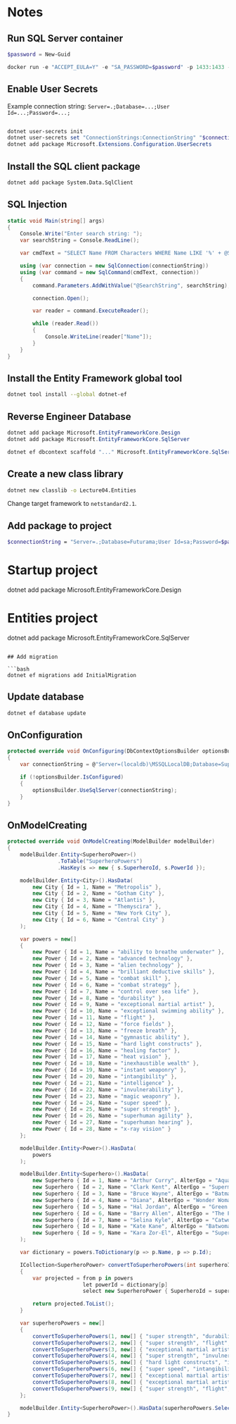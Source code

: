 # Notes

## Run SQL Server container

```PowerShell
$password = New-Guid

docker run -e "ACCEPT_EULA=Y" -e "SA_PASSWORD=$password" -p 1433:1433 -d mcr.microsoft.com/mssql/server:2019-latest
```

## Enable User Secrets

Example connection string: `Server=.;Database=...;User Id=...;Password=...;`

```powershell

dotnet user-secrets init
dotnet user-secrets set "ConnectionStrings:ConnectionString" "$connectionString"
dotnet add package Microsoft.Extensions.Configuration.UserSecrets
```

## Install the SQL client package

```bash
dotnet add package System.Data.SqlClient
```

## SQL Injection

```csharp
static void Main(string[] args)
{
    Console.Write("Enter search string: ");
    var searchString = Console.ReadLine();

    var cmdText = "SELECT Name FROM Characters WHERE Name LIKE '%' + @SearchString + '%'";

    using (var connection = new SqlConnection(connectionString))
    using (var command = new SqlCommand(cmdText, connection))
    {
        command.Parameters.AddWithValue("@SearchString", searchString);

        connection.Open();

        var reader = command.ExecuteReader();

        while (reader.Read())
        {
            Console.WriteLine(reader["Name"]);
        }
    }
}
```

## Install the Entity Framework global tool

```bash
dotnet tool install --global dotnet-ef
```

## Reverse Engineer Database

```powershell
dotnet add package Microsoft.EntityFrameworkCore.Design
dotnet add package Microsoft.EntityFrameworkCore.SqlServer

dotnet ef dbcontext scaffold "..." Microsoft.EntityFrameworkCore.SqlServer --data-annotations
```

## Create a new class library

```bash
dotnet new classlib -o Lecture04.Entities
```

Change target framework to `netstandard2.1`.

## Add package to project

```bash
$connectionString = "Server=.;Database=Futurama;User Id=sa;Password=$password"
```

# Startup project
dotnet add package Microsoft.EntityFrameworkCore.Design

# Entities project
dotnet add package Microsoft.EntityFrameworkCore.SqlServer
```

## Add migration

```bash
dotnet ef migrations add InitialMigration
```

## Update database

```bash
dotnet ef database update
```

## OnConfiguration

```csharp
protected override void OnConfiguring(DbContextOptionsBuilder optionsBuilder)
{
    var connectionString = @"Server=(localdb)\MSSQLLocalDB;Database=Superheroes;Trusted_Connection=True;MultipleActiveResultSets=true";

    if (!optionsBuilder.IsConfigured)
    {
        optionsBuilder.UseSqlServer(connectionString);
    }
}
```

## OnModelCreating

```csharp
protected override void OnModelCreating(ModelBuilder modelBuilder)
{
    modelBuilder.Entity<SuperheroPower>()
                .ToTable("SuperheroPowers")
                .HasKey(s => new { s.SuperheroId, s.PowerId });

    modelBuilder.Entity<City>().HasData(
        new City { Id = 1, Name = "Metropolis" },
        new City { Id = 2, Name = "Gotham City" },
        new City { Id = 3, Name = "Atlantis" },
        new City { Id = 4, Name = "Themyscira" },
        new City { Id = 5, Name = "New York City" },
        new City { Id = 6, Name = "Central City" }
    );

    var powers = new[]
    {
        new Power { Id = 1, Name = "ability to breathe underwater" },
        new Power { Id = 2, Name = "advanced technology" },
        new Power { Id = 3, Name = "alien technology" },
        new Power { Id = 4, Name = "brilliant deductive skills" },
        new Power { Id = 5, Name = "combat skill" },
        new Power { Id = 6, Name = "combat strategy" },
        new Power { Id = 7, Name = "control over sea life" },
        new Power { Id = 8, Name = "durability" },
        new Power { Id = 9, Name = "exceptional martial artist" },
        new Power { Id = 10, Name = "exceptional swimming ability" },
        new Power { Id = 11, Name = "flight" },
        new Power { Id = 12, Name = "force fields" },
        new Power { Id = 13, Name = "freeze breath" },
        new Power { Id = 14, Name = "gymnastic ability" },
        new Power { Id = 15, Name = "hard light constructs" },
        new Power { Id = 16, Name = "healing factor" },
        new Power { Id = 17, Name = "heat vision" },
        new Power { Id = 18, Name = "inexhaustible wealth" },
        new Power { Id = 19, Name = "instant weaponry" },
        new Power { Id = 20, Name = "intangibility" },
        new Power { Id = 21, Name = "intelligence" },
        new Power { Id = 22, Name = "invulnerability" },
        new Power { Id = 23, Name = "magic weaponry" },
        new Power { Id = 24, Name = "super speed" },
        new Power { Id = 25, Name = "super strength" },
        new Power { Id = 26, Name = "superhuman agility" },
        new Power { Id = 27, Name = "superhuman hearing" },
        new Power { Id = 28, Name = "x-ray vision" }
    };

    modelBuilder.Entity<Power>().HasData(
        powers
    );

    modelBuilder.Entity<Superhero>().HasData(
        new Superhero { Id = 1, Name = "Arthur Curry", AlterEgo = "Aquaman", Occupation = "King of Atlantis", Gender = Male, FirstAppearance = 1941, CityId = 1 },
        new Superhero { Id = 2, Name = "Clark Kent", AlterEgo = "Superman", Occupation = "Reporter", Gender = Male, FirstAppearance = 1938, CityId = 1 },
        new Superhero { Id = 3, Name = "Bruce Wayne", AlterEgo = "Batman", Occupation = "CEO of Wayne Enterprises", Gender = Male, FirstAppearance = 1939, CityId = 2 },
        new Superhero { Id = 4, Name = "Diana", AlterEgo = "Wonder Woman", Occupation = "Amazon Princess", Gender = Female, FirstAppearance = 1941, CityId = 4 },
        new Superhero { Id = 5, Name = "Hal Jordan", AlterEgo = "Green Lantern", Occupation = "Test pilot", Gender = Male, FirstAppearance = 1940, CityId = 5 },
        new Superhero { Id = 6, Name = "Barry Allen", AlterEgo = "The Flash", Occupation = "Forensic scientist", Gender = Male, FirstAppearance = 1940, CityId = 6 },
        new Superhero { Id = 7, Name = "Selina Kyle", AlterEgo = "Catwoman", Occupation = "Thief", Gender = Female, FirstAppearance = 1940, CityId = 2 },
        new Superhero { Id = 8, Name = "Kate Kane", AlterEgo = "Batwoman", Occupation = "Thief", Gender = Female, FirstAppearance = 1956, CityId = 2 },
        new Superhero { Id = 9, Name = "Kara Zor-El", AlterEgo = "Supergirl", Occupation = "Actress", Gender = Female, FirstAppearance = 1959, CityId = 5 }
    );

    var dictionary = powers.ToDictionary(p => p.Name, p => p.Id);

    ICollection<SuperheroPower> convertToSuperheroPowers(int superheroId, params string[] powers)
    {
        var projected = from p in powers
                        let powerId = dictionary[p]
                        select new SuperheroPower { SuperheroId = superheroId, PowerId = powerId };

        return projected.ToList();
    }

    var superheroPowers = new[]
    {
        convertToSuperheroPowers(1, new[] { "super strength", "durability", "control over sea life", "exceptional swimming ability", "ability to breathe underwater" }),
        convertToSuperheroPowers(2, new[] { "super strength", "flight", "invulnerability", "super speed", "heat vision", "freeze breath", "x-ray vision", "superhuman hearing", "healing factor" }),
        convertToSuperheroPowers(3, new[] { "exceptional martial artist", "combat strategy", "inexhaustible wealth", "brilliant deductive skills", "advanced technology" }),
        convertToSuperheroPowers(4, new[] { "super strength", "invulnerability", "flight", "combat skill", "combat strategy", "superhuman agility", "healing factor", "magic weaponry" }),
        convertToSuperheroPowers(5, new[] { "hard light constructs", "instant weaponry", "force fields", "flight", "durability", "alien technology" }),
        convertToSuperheroPowers(6, new[] { "super speed", "intangibility", "superhuman agility" }),
        convertToSuperheroPowers(7, new[] { "exceptional martial artist", "gymnastic ability", "combat skill" }),
        convertToSuperheroPowers(8, new[] { "exceptional martial artist", "combat strategy", "combat skill", "brilliant deductive skills", "intelligence", "advanced technology" }),
        convertToSuperheroPowers(9, new[] { "super strength", "flight", "invulnerability", "super speed", "heat vision", "freeze breath", "x-ray vision", "superhuman hearing", "healing factor" }),
    };

    modelBuilder.Entity<SuperheroPower>().HasData(superheroPowers.SelectMany(p => p));
}
```
